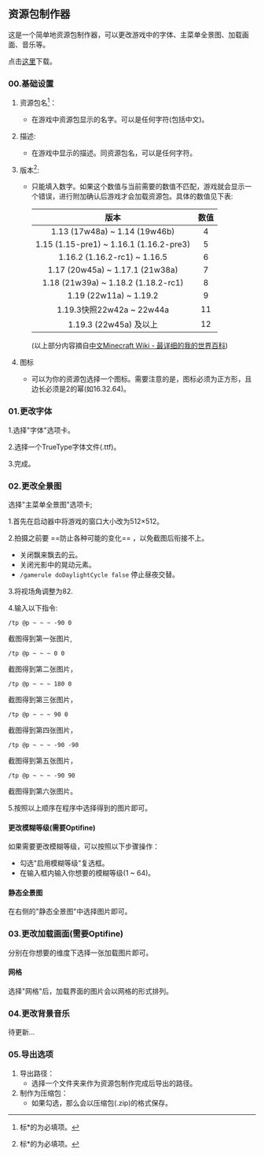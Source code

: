 ## 资源包制作器

这是一个简单地资源包制作器，可以更改游戏中的字体、主菜单全景图、加载画面、音乐等。

点击[这里](file://F:\Linghao/maker.html)下载。

### 00.基础设置

1. 资源包名[^\*]：
    - 在游戏中资源包显示的名字。可以是任何字符(包括中文)。

2. 描述:

    - 在游戏中显示的描述。同资源包名，可以是任何字符。

3. 版本[^\*]:

    - 只能填入数字。如果这个数值与当前需要的数值不匹配，游戏就会显示一个错误，进行附加确认后游戏才会加载资源包。具体的数值见下表:

      |                  版本                   | 数值 |
      | :-------------------------------------: | :--: |
      |      1.13 (17w48a) ~ 1.14 (19w46b)      |  4   |
      | 1.15 (1.15-pre1) ~ 1.16.1 (1.16.2-pre3) |  5   |
      |      1.16.2 (1.16.2-rc1) ~ 1.16.5       |  6   |
      |     1.17 (20w45a) ~ 1.17.1 (21w38a)     |  7   |
      |   1.18 (21w39a) ~ 1.18.2 (1.18.2-rc1)   |  8   |
      |         1.19 (22w11a) ~ 1.19.2          |  9   |
      |        1.19.3快照22w42a ~ 22w44a        |  11  |
      |         1.19.3 (22w45a) 及以上          |  12  |
      
      (以上部分内容摘自[中文Minecraft Wiki - 最详细的我的世界百科](https://minecraft.fandom.com/zh/wiki/Minecraft_Wiki))
    
4. 图标

    - 可以为你的资源包选择一个图标。需要注意的是，图标必须为正方形，且边长必须是2的幂(如16.32.64)。
      
      [^\*]: 标*的为必填项。


### 01.更改字体

1.选择"字体"选项卡。

2.选择一个TrueType字体文件(.ttf)。

3.完成。

### 02.更改全景图

选择"主菜单全景图"选项卡;

1.首先在启动器中将游戏的窗口大小改为512×512。

2.拍摄之前要 ==防止各种可能的变化== ，以免截图后衔接不上。

- 关闭飘来飘去的云。
- 关闭光影中的晃动元素。
- `/gamerule doDaylightCycle false` 停止昼夜交替。

3.将视场角调整为82.

4.输入以下指令:

`/tp @p ~ ~ ~ -90 0`


截图得到第一张图片,

`/tp @p ~ ~ ~ 0 0`

截图得到第二张图片，

`/tp @p ~ ~ ~ 180 0`

截图得到第三张图片，

`/tp @p ~ ~ ~ 90 0`

截图得到第四张图片，

`/tp @p ~ ~ ~ -90 -90`

截图得到第五张图片，

`/tp @p ~ ~ ~ -90 90`

截图得到第六张图片。

5.按照以上顺序在程序中选择得到的图片即可。

#### 更改模糊等级(需要Optifine)

如果需要更改模糊等级，可以按照以下步骤操作：

- 勾选"启用模糊等级"复选框。
- 在输入框内输入你想要的模糊等级(1 ~ 64)。

#### 静态全景图

在右侧的"静态全景图"中选择图片即可。

### 03.更改加载画面(需要Optifine)

分别在你想要的维度下选择一张加载图片即可。

#### 网格

选择"网格"后，加载界面的图片会以网格的形式排列。

### 04.更改背景音乐

待更新...

### 05.导出选项

1. 导出路径：
    - 选择一个文件夹来作为资源包制作完成后导出的路径。
2. 制作为压缩包：
    - 如果勾选，那么会以压缩包(.zip)的格式保存。

